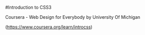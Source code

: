 #Introduction to CSS3

Coursera - Web Design for Everybody by University Of Michigan

(https://www.coursera.org/learn/introcss)
